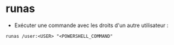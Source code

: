 # runas

* Exécuter une commande avec les droits d'un autre utilisateur :&#x20;

```
runas /user:<USER> "<POWERSHELL_COMMAND"
```
